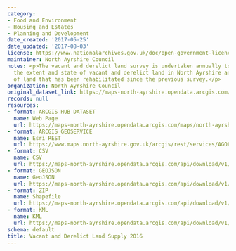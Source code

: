 ```yaml
---
category:
- Food and Environment
- Housing and Estates
- Planning and Development
date_created: '2017-05-25'
date_updated: '2017-08-03'
license: https://www.nationalarchives.gov.uk/doc/open-government-licence/version/3/
maintainer: North Ayrshire Council
notes: <p>The vacant and derelict land survey is undertaken annually to establish
  the extent and state of vacant and derelict land in North Ayrshire and the amount
  of land that has been rehabilitated since the previous survey.</p>
organization: North Ayrshire Council
original_dataset_link: https://maps-north-ayrshire.opendata.arcgis.com/maps/north-ayrshire::vacant-and-derelict-land-supply-2016
records: null
resources:
- format: ARCGIS HUB DATASET
  name: Web Page
  url: https://maps-north-ayrshire.opendata.arcgis.com/maps/north-ayrshire::vacant-and-derelict-land-supply-2016
- format: ARCGIS GEOSERVICE
  name: Esri REST
  url: https://www.maps.north-ayrshire.gov.uk/arcgis/rest/services/AGOL/Open_Data_Portal2/MapServer/12
- format: CSV
  name: CSV
  url: https://maps-north-ayrshire.opendata.arcgis.com/api/download/v1/items/299148f6e3c24e0085a206c9b25172d1/csv?layers=12
- format: GEOJSON
  name: GeoJSON
  url: https://maps-north-ayrshire.opendata.arcgis.com/api/download/v1/items/299148f6e3c24e0085a206c9b25172d1/geojson?layers=12
- format: ZIP
  name: Shapefile
  url: https://maps-north-ayrshire.opendata.arcgis.com/api/download/v1/items/299148f6e3c24e0085a206c9b25172d1/shapefile?layers=12
- format: KML
  name: KML
  url: https://maps-north-ayrshire.opendata.arcgis.com/api/download/v1/items/299148f6e3c24e0085a206c9b25172d1/kml?layers=12
schema: default
title: Vacant and Derelict Land Supply 2016
---
```

